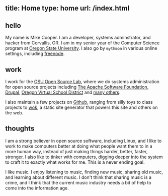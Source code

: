 title: Home
type: home
url: /index.html
---
hello
-----
My name is Mike Cooper. I am a developer, systems adminstrator, and hacker from
Corvallis, OR. I am in my senior year of the Computer Science program at
[Oregon State University][osu]. I also go by `mythmon` in various online
settings, including [freenode][].

work
----
I work for the [OSU Open Source Lab][osl], where we do systems administration
for open source projects including [The Apache Software Foundation][asf],
[Drupal][], [Oregon Virtual School District][orvsd] and [many others][oslproj].

I also maintain a few projects on [Github][], ranging from silly toys to class
projects to [wok][], a static site generator that powers this site and others
on the web.

thoughts
--------
I am a strong believer in open source software, including Linux, and I like to
work to make computers better at doing what people want them to in a more human
way, instead of just making things harder, better, faster, stronger. I also
like to tinker with computers, digging deeper into the system to craft it to
exactly what works for me. This is a never ending goal.

I like music. I enjoy listening to music, finding new music, sharing old music,
and learning about different music. I don't think that sharing music is a
crime, and I think that the current music industry needs a bit of help to come
into the information age.

[osu]: http://oregonstate.edu
[freenode]: http://freenode.net
[osl]: http://osuosl.org
[asf]: http://apache.org
[drupal]: http://drupal.org
[orvsd]: http://orvsd.org
[oslproj]: http://osuosl.org/services/hosting/communities
[github]: https://github.com/mythmon
[wok]: https://github.com/mythmon/wok
